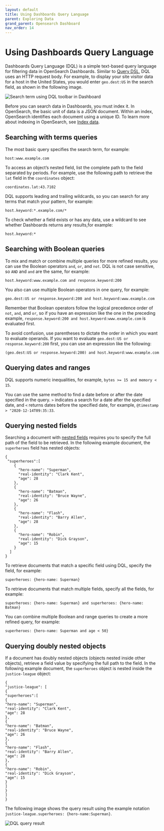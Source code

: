 ```yaml
---
layout: default
title: Using Dashboards Query Language
parent: Exploring Data
grand_parent: Opensearch Dashboard
nav_order: 14
---
```


# Using Dashboards Query Language

Dashboards Query Language (DQL) is a simple text-based query language for filtering data in OpenSearch Dashboards. Similar to  [Query DSL](https://opensearch.org/docs/latest/opensearch/query-dsl/index), DQL uses an HTTP request body. For example, to display your site visitor data for a host in the United States, you would enter  `geo.dest:US`  in the search field, as shown in the following image.

![Search term using DQL toolbar in Dashboard]({{site.baseurl}}/images/exploring-data/dql-interface.png)

Before you can search data in Dashboards, you must index it. In OpenSearch, the basic unit of data is a JSON document. Within an index, OpenSearch identifies each document using a unique ID. To learn more about indexing in OpenSearch, see  [Index data](https://opensearch.org/docs/latest/opensearch/index-data).

## Searching with terms queries[](https://opensearch.org/docs/latest/dashboards/discover/dql/#searching-with-terms-queries)

The most basic query specifies the search term, for example:

```
host:www.example.com

```

To access an object’s nested field, list the complete path to the field separated by periods. For example, use the following path to retrieve the  `lat`  field in the  `coordinates`  object:

```
coordinates.lat:43.7102

```

DQL supports leading and trailing wildcards, so you can search for any terms that match your pattern, for example:

```
host.keyword:*.example.com/*

```

To check whether a field exists or has any data, use a wildcard to see whether Dashboards returns any results,for example:

```
host.keyword:*

```

## Searching with Boolean queries[](https://opensearch.org/docs/latest/dashboards/discover/dql/#searching-with-boolean-queries)

To mix and match or combine multiple queries for more refined results, you can use the Boolean operators  `and`,  `or`, and  `not`. DQL is not case sensitive, so  `AND`  and  `and`  are the same, for example:

```
host.keyword:www.example.com and response.keyword:200

```

You also can use multiple Boolean operators in one query, for example:

```
geo.dest:US or response.keyword:200 and host.keyword:www.example.com

```

Remember that Boolean operators follow the logical precedence order of  `not`,  `and`, and  `or`, so if you have an expression like the one in the preceding example,  `response.keyword:200 and host.keyword:www.example.com`  is evaluated first.

To avoid confusion, use parentheses to dictate the order in which you want to evaluate operands. If you want to evaluate  `geo.dest:US or response.keyword:200`  first, you can use an expression like the following:

```
(geo.dest:US or response.keyword:200) and host.keyword:www.example.com

```

## Querying dates and ranges[](https://opensearch.org/docs/latest/dashboards/discover/dql/#querying-dates-and-ranges)

DQL supports numeric inequalities, for example,  `bytes >= 15 and memory < 15`.

You can use the same method to find a date before or after the date specified in the query.  `>`  indicates a search for a date after the specified date, and  `<`  returns dates before the specified date, for example,  `@timestamp > "2020-12-14T09:35:33`.

## Querying nested fields[](https://opensearch.org/docs/latest/dashboards/discover/dql/#querying-nested-fields)

Searching a document with  [nested fields](https://opensearch.org/docs/latest/opensearch/supported-field-types/nested/)  requires you to specify the full path of the field to be retrieved. In the following example document, the  `superheroes`  field has nested objects:

```
{
 "superheroes":[
    {
      "hero-name": "Superman",
      "real-identity": "Clark Kent",
      "age": 28
    },
    {
      "hero-name": "Batman",
      "real-identity": "Bruce Wayne",
      "age": 26
    },
    {
      "hero-name": "Flash",
      "real-identity": "Barry Allen",
      "age": 28
    },
    {
      "hero-name": "Robin",
      "real-identity": "Dick Grayson",
      "age": 15
    }
  ]
}

```

To retrieve documents that match a specific field using DQL, specify the field, for example:

```
superheroes: {hero-name: Superman}

```

To retrieve documents that match multiple fields, specify all the fields, for example:

```
superheroes: {hero-name: Superman} and superheroes: {hero-name: Batman}

```

You can combine multiple Boolean and range queries to create a more refined query, for example:

```
superheroes: {hero-name: Superman and age < 50}

```

## Querying doubly nested objects[](https://opensearch.org/docs/latest/dashboards/discover/dql/#querying-doubly-nested-objects)

If a document has doubly nested objects (objects nested inside other objects), retrieve a field value by specifying the full path to the field. In the following example document, the  `superheroes`  object is nested inside the  `justice-league`  object:

```
{
"justice-league": [
{
"superheroes":[
{
"hero-name": "Superman",
"real-identity": "Clark Kent",
"age": 28
},
{
"hero-name": "Batman",
"real-identity": "Bruce Wayne",
"age": 26
},
{
"hero-name": "Flash",
"real-identity": "Barry Allen",
"age": 28
},
{
"hero-name": "Robin",
"real-identity": "Dick Grayson",
"age": 15
}
]
}
]
}

```

The following image shows the query result using the example notation  `justice-league.superheroes: {hero-name:Superman}`.

![DQL query result]({{site.baseurl}}/images/exploring-data/dql-query-result.png)

